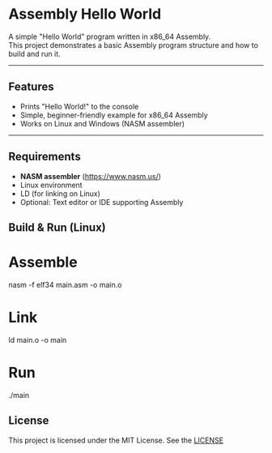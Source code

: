 # Assembly Hello World

A simple "Hello World" program written in x86_64 Assembly.  
This project demonstrates a basic Assembly program structure and how to build and run it.

---

## Features
- Prints "Hello World!" to the console
- Simple, beginner-friendly example for x86_64 Assembly
- Works on Linux and Windows (NASM assembler)

---

## Requirements
- **NASM assembler** (https://www.nasm.us/)
- Linux environment
- LD (for linking on Linux)
- Optional: Text editor or IDE supporting Assembly



## Build & Run (Linux)

# Assemble
nasm -f elf34 main.asm -o main.o

# Link
ld main.o -o main

# Run
./main

## License

This project is licensed under the MIT License. See the [LICENSE](LICENSE)
